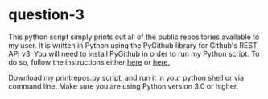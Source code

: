 # question-3

This python script simply prints out all of the public repositories available to my user. It is written in Python using the 
PyGithub library for Github's REST API v3. You will need to install
PyGithub in order to run my Python script. To do so, follow the instructions either <a href="https://github.com/PyGithub/PyGithub">here</a>
or <a href="https://pygithub.readthedocs.io/en/latest/introduction.html">here.</a>

Download my printrepos.py script, and run it in your python shell or via command line. Make sure you are using Python version 3.0 or higher.
